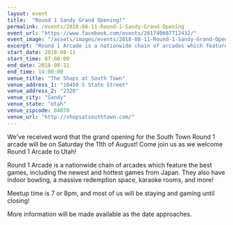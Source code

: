 ```yaml
---
layout: event
title:  "Round 1 Sandy Grand Opening!"
permalink: /events/2018-08-11-Round-1-Sandy-Grand-Opening
event_url: "https://www.facebook.com/events/261740607712432/"
event_image: "/assets/images/events/2018-08-11-Round-1-Sandy-Grand-Opening.jpg"
excerpt: "Round 1 Arcade is a nationwide chain of arcades which feature the best games, including the newest and hottest games from Japan. They also have indoor bowling, a massive redemption space, karaoke rooms, and more!"
start_date: 2018-08-11
start_time: 07:00:00
end_date: 2018-08-11
end_time: 14:00:00
venue_title: "The Shops at South Town"
venue_address_1: "10450 S State Street"
venue_address_2: "2320"
venue_city: "Sandy"
venue_state: "Utah"
venue_zipcode: 84070
venue_url: "http://shopsatsouthtown.com/"
---
```


We've received word that the grand opening for the South Town Round 1 arcade will be on Saturday the 11th of August! Come join us as we welcome Round 1 Arcade to Utah!

Round 1 Arcade is a nationwide chain of arcades which feature the best games, including the newest and hottest games from Japan. They also have indoor bowling, a massive redemption space, karaoke rooms, and more! 

Meetup time is 7 or 8pm, and most of us will be staying and gaming until closing!

More information will be made available as the date approaches.